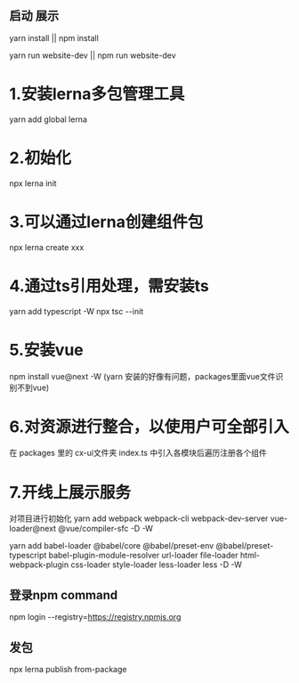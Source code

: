 ## 启动 展示
yarn install || npm install

yarn run website-dev || npm run website-dev

<!-- 此项目使用 yarn 包管理工具 -->

# 1.安装lerna多包管理工具
yarn add global lerna

# 2.初始化
npx lerna init

# 3.可以通过lerna创建组件包
npx lerna create xxx

# 4.通过ts引用处理，需安装ts
<!-- -W 是为了安装到全局 -->
yarn add typescript -W 
npx tsc --init

# 5.安装vue
npm install vue@next -W (yarn 安装的好像有问题，packages里面vue文件识别不到vue)

# 6.对资源进行整合，以使用户可全部引入
在 packages 里的 cx-ui文件夹 index.ts 中引入各模块后遍历注册各个组件

# 7.开线上展示服务
对项目进行初始化
yarn add webpack webpack-cli webpack-dev-server vue-loader@next @vue/compiler-sfc -D -W

yarn add babel-loader @babel/core @babel/preset-env @babel/preset-typescript babel-plugin-module-resolver url-loader file-loader html-webpack-plugin css-loader 
style-loader less-loader less -D -W

## 登录npm command
npm login --registry=https://registry.npmjs.org

## 发包
npx lerna publish from-package
